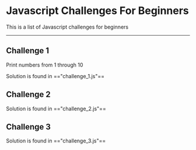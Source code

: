 # Javascript Challenges For Beginners
This is a list of Javascript challenges for beginners

---

## Challenge 1

Print numbers from 1 through 10

Solution is found in =="challenge_1.js"==

## Challenge 2

Solution is found in =="challenge_2.js"==

## Challenge 3

Solution is found in =="challenge_3.js"==